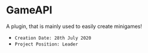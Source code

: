 # GameAPI
A plugin, that is mainly used to easily create minigames!
* `Creation Date: 28th July 2020`
* `Project Position: Leader`
